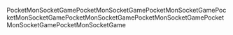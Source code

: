 PocketMonSocketGamePocketMonSocketGamePocketMonSocketGamePocketMonSocketGamePocketMonSocketGamePocketMonSocketGamePocketMonSocketGamePocketMonSocketGame

